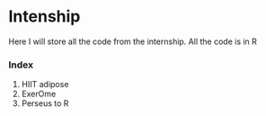 # Intenship
Here I will store all the code from the internship. All the code is in R

### Index  
  1. HIIT adipose
  2. ExerOme
  3. Perseus to R
